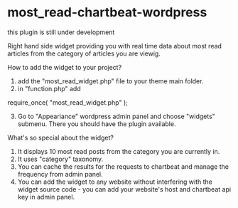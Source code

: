 most_read-chartbeat-wordpress
=============================
this plugin is still under development

Right hand side widget providing you with real time data about most read articles from the category of articles you are viewig.

How to add the widget to your project?

1. add the "most_read_widget.php" file to your theme main folder.
2. in "function.php" add 

require_once( "most_read_widget.php" );

3. Go to "Appeariance" wordpress admin panel and choose "widgets" submenu. There you should have the plugin available.

What's so special about the widget?

1. It displays 10 most read posts from the category you are currently in.
2. It uses "category" taxonomy.
3. You can cache the results for the requests to chartbeat and manage the frequency from admin panel.
4. You can add the widget to any website without interfering with the widget source code - you can add your website's host and chartbeat api key in admin panel.


